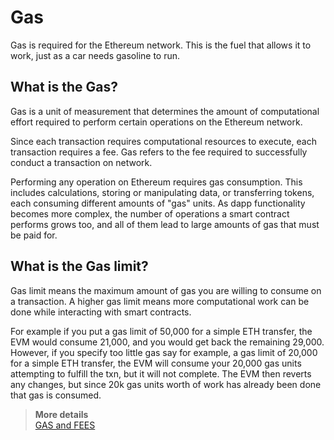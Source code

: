 # Gas

Gas is required for the Ethereum network. This is the fuel that allows it to work, just as a car needs gasoline to run.  

## What is the Gas?

Gas is a unit of measurement that determines the amount of computational effort required to perform certain operations on the Ethereum network.  

Since each transaction requires computational resources to execute, each transaction requires a fee. Gas refers to the fee required to successfully conduct a transaction on network.  

Performing any operation on Ethereum requires gas consumption. This includes calculations, storing or manipulating data, or transferring tokens, each consuming different amounts of "gas" units. As dapp functionality becomes more complex, the number of operations a smart contract performs grows too, and all of them lead to large amounts of gas that must be paid for.

## What is the Gas limit?

Gas limit means the maximum amount of gas you are willing to consume on a transaction. A higher gas limit means more computational work can be done while interacting with smart contracts.  

For example if you put a gas limit of 50,000 for a simple ETH transfer, the EVM would consume 21,000, and you would get back the remaining 29,000. However, if you specify too little gas say for example, a gas limit of 20,000 for a simple ETH transfer, the EVM will consume your 20,000 gas units attempting to fulfill the txn, but it will not complete. The EVM then reverts any changes, but since 20k gas units worth of work has already been done that gas is consumed.

> **More details**  
> [GAS and FEES](https://ethereum.org/en/developers/docs/gas/)